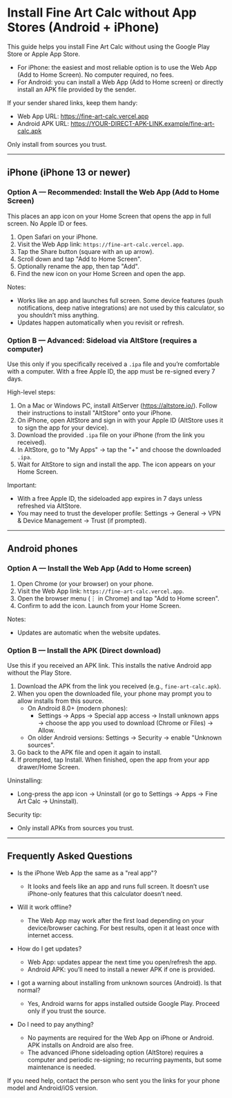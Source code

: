 # Install Fine Art Calc without App Stores (Android + iPhone)

This guide helps you install Fine Art Calc without using the Google Play Store or Apple App Store.

- For iPhone: the easiest and most reliable option is to use the Web App (Add to Home Screen). No computer required, no fees.
- For Android: you can install a Web App (Add to Home screen) or directly install an APK file provided by the sender.

If your sender shared links, keep them handy:
- Web App URL: https://fine-art-calc.vercel.app
- Android APK URL: https://YOUR-DIRECT-APK-LINK.example/fine-art-calc.apk

Only install from sources you trust.

---

## iPhone (iPhone 13 or newer)

### Option A — Recommended: Install the Web App (Add to Home Screen)
This places an app icon on your Home Screen that opens the app in full screen. No Apple ID or fees.

1) Open Safari on your iPhone.
2) Visit the Web App link: `https://fine-art-calc.vercel.app`.
3) Tap the Share button (square with an up arrow).
4) Scroll down and tap "Add to Home Screen".
5) Optionally rename the app, then tap "Add".
6) Find the new icon on your Home Screen and open the app.

Notes:
- Works like an app and launches full screen. Some device features (push notifications, deep native integrations) are not used by this calculator, so you shouldn’t miss anything.
- Updates happen automatically when you revisit or refresh.

### Option B — Advanced: Sideload via AltStore (requires a computer)
Use this only if you specifically received a `.ipa` file and you’re comfortable with a computer. With a free Apple ID, the app must be re-signed every 7 days.

High-level steps:
1) On a Mac or Windows PC, install AltServer (https://altstore.io/). Follow their instructions to install "AltStore" onto your iPhone.
2) On iPhone, open AltStore and sign in with your Apple ID (AltStore uses it to sign the app for your device).
3) Download the provided `.ipa` file on your iPhone (from the link you received).
4) In AltStore, go to "My Apps" → tap the "+" and choose the downloaded `.ipa`.
5) Wait for AltStore to sign and install the app. The icon appears on your Home Screen.

Important:
- With a free Apple ID, the sideloaded app expires in 7 days unless refreshed via AltStore.
- You may need to trust the developer profile: Settings → General → VPN & Device Management → Trust (if prompted).

---

## Android phones

### Option A — Install the Web App (Add to Home screen)
1) Open Chrome (or your browser) on your phone.
2) Visit the Web App link: `https://fine-art-calc.vercel.app`.
3) Open the browser menu (⋮ in Chrome) and tap "Add to Home screen".
4) Confirm to add the icon. Launch from your Home Screen.

Notes:
- Updates are automatic when the website updates.

### Option B — Install the APK (Direct download)
Use this if you received an APK link. This installs the native Android app without the Play Store.

1) Download the APK from the link you received (e.g., `fine-art-calc.apk`).
2) When you open the downloaded file, your phone may prompt you to allow installs from this source.
   - On Android 8.0+ (modern phones):
     - Settings → Apps → Special app access → Install unknown apps → choose the app you used to download (Chrome or Files) → Allow.
   - On older Android versions: Settings → Security → enable "Unknown sources".
3) Go back to the APK file and open it again to install.
4) If prompted, tap Install. When finished, open the app from your app drawer/Home Screen.

Uninstalling:
- Long-press the app icon → Uninstall (or go to Settings → Apps → Fine Art Calc → Uninstall).

Security tip:
- Only install APKs from sources you trust.

---

## Frequently Asked Questions

- Is the iPhone Web App the same as a "real app"?
  - It looks and feels like an app and runs full screen. It doesn’t use iPhone-only features that this calculator doesn’t need.

- Will it work offline?
  - The Web App may work after the first load depending on your device/browser caching. For best results, open it at least once with internet access.

- How do I get updates?
  - Web App: updates appear the next time you open/refresh the app.
  - Android APK: you’ll need to install a newer APK if one is provided.

- I got a warning about installing from unknown sources (Android). Is that normal?
  - Yes, Android warns for apps installed outside Google Play. Proceed only if you trust the source.

- Do I need to pay anything?
  - No payments are required for the Web App on iPhone or Android. APK installs on Android are also free.
  - The advanced iPhone sideloading option (AltStore) requires a computer and periodic re-signing; no recurring payments, but some maintenance is needed.

If you need help, contact the person who sent you the links for your phone model and Android/iOS version.

